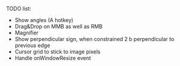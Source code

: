 TODO list:
- Show angles (A hotkey)
- Drag&Drop on MMB as well as RMB
- Magnifier
- Show perpendicular sign, when constrained 2 b perpendicular to previous edge
- Cursor grid to stick to image pixels
- Handle onWindowResize event